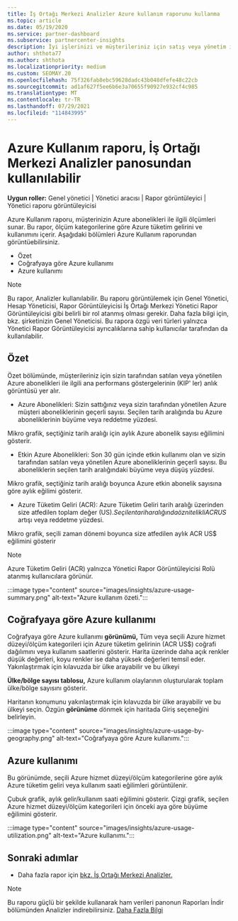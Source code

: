 ```yaml
---
title: İş Ortağı Merkezi Analizler Azure kullanım raporunu kullanma
ms.topic: article
ms.date: 05/19/2020
ms.service: partner-dashboard
ms.subservice: partnercenter-insights
description: İyi işlerinizi ve müşterileriniz için satış veya yönetim için azure aboneliklerini kullanımınızı geliştirebilirsiniz.
author: shthota77
ms.author: shthota
ms.localizationpriority: medium
ms.custom: SEOMAY.20
ms.openlocfilehash: 75f326fab8ebc59628dadc43b048dfefe48c22cb
ms.sourcegitcommit: ad1af627f5ee6b6e3a70655f90927e932cf4c985
ms.translationtype: MT
ms.contentlocale: tr-TR
ms.lasthandoff: 07/29/2021
ms.locfileid: "114843995"
---
```

# <a name="azure-usage-report-available-from-the-partner-center-insights-dashboard"></a>Azure Kullanım raporu, İş Ortağı Merkezi Analizler panosundan kullanılabilir

**Uygun roller:** Genel yönetici | Yönetici aracısı | Rapor görüntüleyici | Yönetici raporu görüntüleyicisi

Azure Kullanım raporu, müşterinizin Azure abonelikleri ile ilgili ölçümleri sunar. Bu rapor, ölçüm kategorilerine göre Azure tüketim gelirini ve kullanımını içerir. Aşağıdaki bölümleri Azure Kullanım raporundan görüntüebilirsiniz.

- Özet
- Coğrafyaya göre Azure kullanımı
- Azure kullanımı

 > [!NOTE]
 > Bu rapor, Analizler kullanılabilir. Bu raporu görüntülemek için Genel Yönetici, Hesap Yöneticisi, Rapor Görüntüleyicisi İş Ortağı Merkezi Yönetici Rapor Görüntüleyicisi gibi belirli bir rol atanmış olması gerekir. Daha fazla bilgi için, bkz. şirketinizin Genel Yöneticisi. Bu rapora özgü veri türleri yalnızca Yönetici Rapor Görüntüleyicisi ayrıcalıklarına sahip kullanıcılar tarafından da kullanılabilir.

## <a name="summary"></a>Özet

Özet bölümünde, müşterileriniz için sizin tarafından satılan veya yönetilen Azure abonelikleri ile ilgili ana performans göstergelerinin (KIP' ler) anlık görüntüsü yer alır.  

- Azure Abonelikleri: Sizin sattığınız veya sizin tarafından yönetilen Azure müşteri aboneliklerinin geçerli sayısı.
Seçilen tarih aralığında bu Azure aboneliklerinin büyüme veya reddetme yüzdesi.

Mikro grafik, seçtiğiniz tarih aralığı için aylık Azure abonelik sayısı eğilimini gösterir.
- Etkin Azure Abonelikleri: Son 30 gün içinde etkin kullanımı olan ve sizin tarafından satılan veya yönetilen Azure aboneliklerinin geçerli sayısı.
Bu aboneliklerin seçilen tarih aralığındaki büyüme veya düşüş yüzdesi.

Mikro grafik, seçtiğiniz tarih aralığı boyunca Azure etkin abonelik sayısına göre aylık eğilimi gösterir.

- Azure Tüketim Geliri (ACR): Azure Tüketim Geliri tarih aralığı üzerinden size atfedilen toplam değer (US$).
Seçilen tarih aralığında öznitelikli ACR US$ artışı veya reddetme yüzdesi. 

Mikro grafik, seçili zaman dönemi boyunca size atfedilen aylık ACR US$ eğilimini gösterir


> [!NOTE]
 > Azure Tüketim Geliri (ACR) yalnızca Yönetici Rapor Görüntüleyicisi Rolü atanmış kullanıcılara görünür.

:::image type="content" source="images/insights/azure-usage-summary.png" alt-text="Azure kullanım özeti.":::

## <a name="azure-usage-by-geography"></a>Coğrafyaya göre Azure kullanımı

Coğrafyaya göre Azure kullanımı **görünümü,** Tüm veya seçili Azure hizmet düzeyi/ölçüm kategorileri için Azure tüketim gelirinin (ACR US$) coğrafi dağılımını veya kullanım saatlerini gösterir. Harita üzerinde daha açık renkler düşük değerleri, koyu renkler ise daha yüksek değerleri temsil eder. Yakınlaştırmak için kılavuzda bir ülke arayabilir ve bu ülkeyi 

**Ülke/bölge sayısı tablosu,** Azure kullanım olaylarının oluşturularak toplam ülke/bölge sayısını gösterir.

Haritanın konumunu yakınlaştırmak için kılavuzda bir ülke arayabilir ve bu ülkeyi seçin. Özgün **görünüme** dönmek için haritada Giriş seçeneğini belirleyin.

:::image type="content" source="images/insights/azure-usage-by-geography.png" alt-text="Coğrafyaya göre Azure kullanımı.":::

## <a name="azure-utilization"></a>Azure kullanımı

Bu görünümde, seçili Azure hizmet düzeyi/ölçüm kategorilerine göre aylık Azure tüketim geliri veya kullanım saati eğilimleri görüntülenir. 

Çubuk grafik, aylık gelir/kullanım saati eğilimini gösterir. Çizgi grafik, seçilen Azure hizmet düzeyi/ölçüm kategorileri için önceki aya göre büyüme eğilimini gösterir.

:::image type="content" source="images/insights/azure-usage-utilization.png" alt-text="Azure kullanımı.":::

## <a name="next-steps"></a>Sonraki adımlar

- Daha fazla rapor için [bkz. İş Ortağı Merkezi Analizler.](partner-center-insights.md)

>[!NOTE] 
> Bu raporu güçlü bir şekilde kullanarak ham verileri panonun Raporları İndir bölümünden Analizler indirebilirsiniz. [Daha Fazla Bilgi](insights-download-reports.md) 
